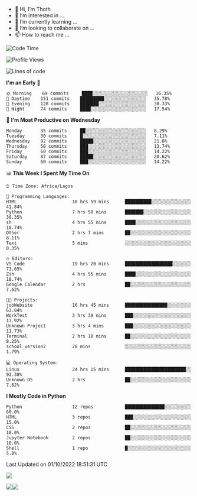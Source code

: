 <!---
thoth2357/thoth2357 is a ✨ special ✨ repository because its `README.md` (this file) appears on your GitHub profile.
You can click the Preview link to take a look at your changes.
--->

- 👋 Hi, I’m Thoth
- 👀 I’m interested in ...
- 🌱 I’m currently learning ...
- 💞️ I’m looking to collaborate on ...
- 📫 How to reach me ...




<!--START_SECTION:waka-->
![Code Time](http://img.shields.io/badge/Code%20Time-1%2C790%20hrs%2033%20mins-blue)

![Profile Views](http://img.shields.io/badge/Profile%20Views-7-blue)

![Lines of code](https://img.shields.io/badge/From%20Hello%20World%20I%27ve%20Written-433%20Thousand%20lines%20of%20code-blue)

**I'm an Early 🐤** 

```text
🌞 Morning    69 commits     ████░░░░░░░░░░░░░░░░░░░░░   16.35% 
🌆 Daytime    151 commits    █████████░░░░░░░░░░░░░░░░   35.78% 
🌃 Evening    128 commits    ███████░░░░░░░░░░░░░░░░░░   30.33% 
🌙 Night      74 commits     ████░░░░░░░░░░░░░░░░░░░░░   17.54%

```
📅 **I'm Most Productive on Wednesday** 

```text
Monday       35 commits     ██░░░░░░░░░░░░░░░░░░░░░░░   8.29% 
Tuesday      30 commits     █░░░░░░░░░░░░░░░░░░░░░░░░   7.11% 
Wednesday    92 commits     █████░░░░░░░░░░░░░░░░░░░░   21.8% 
Thursday     58 commits     ███░░░░░░░░░░░░░░░░░░░░░░   13.74% 
Friday       60 commits     ███░░░░░░░░░░░░░░░░░░░░░░   14.22% 
Saturday     87 commits     █████░░░░░░░░░░░░░░░░░░░░   20.62% 
Sunday       60 commits     ███░░░░░░░░░░░░░░░░░░░░░░   14.22%

```


📊 **This Week I Spent My Time On** 

```text
⌚︎ Time Zone: Africa/Lagos

💬 Programming Languages: 
HTML                     10 hrs 59 mins      ██████████░░░░░░░░░░░░░░░   41.84% 
Python                   7 hrs 58 mins       ███████░░░░░░░░░░░░░░░░░░   30.35% 
sh                       4 hrs 55 mins       ████░░░░░░░░░░░░░░░░░░░░░   18.74% 
Other                    2 hrs 7 mins        ██░░░░░░░░░░░░░░░░░░░░░░░   8.11% 
Text                     5 mins              ░░░░░░░░░░░░░░░░░░░░░░░░░   0.35%

🔥 Editors: 
VS Code                  19 hrs 20 mins      ██████████████████░░░░░░░   73.65% 
Zsh                      4 hrs 55 mins       ████░░░░░░░░░░░░░░░░░░░░░   18.74% 
Google Calendar          2 hrs               ██░░░░░░░░░░░░░░░░░░░░░░░   7.62%

🐱‍💻 Projects: 
jobWebsite               16 hrs 45 mins      ████████████████░░░░░░░░░   63.84% 
WorkTest                 3 hrs 39 mins       ███░░░░░░░░░░░░░░░░░░░░░░   13.92% 
Unknown Project          3 hrs 4 mins        ███░░░░░░░░░░░░░░░░░░░░░░   11.73% 
Terminal                 2 hrs 10 mins       ██░░░░░░░░░░░░░░░░░░░░░░░   8.25% 
school_version2          28 mins             ░░░░░░░░░░░░░░░░░░░░░░░░░   1.79%

💻 Operating System: 
Linux                    24 hrs 15 mins      ███████████████████████░░   92.38% 
Unknown OS               2 hrs               ██░░░░░░░░░░░░░░░░░░░░░░░   7.62%

```

**I Mostly Code in Python** 

```text
Python                   12 repos            ███████████████░░░░░░░░░░   60.0% 
HTML                     3 repos             ███░░░░░░░░░░░░░░░░░░░░░░   15.0% 
CSS                      2 repos             ██░░░░░░░░░░░░░░░░░░░░░░░   10.0% 
Jupyter Notebook         2 repos             ██░░░░░░░░░░░░░░░░░░░░░░░   10.0% 
Shell                    1 repo              █░░░░░░░░░░░░░░░░░░░░░░░░   5.0%

```



 Last Updated on 01/10/2022 18:51:31 UTC
<!--END_SECTION:waka-->
![](http://github-profile-summary-cards.vercel.app/api/cards/profile-details?username=thoth2357&theme=2077)

![](http://github-profile-summary-cards.vercel.app/api/cards/stats?username=thoth2357&theme=2077)![](http://github-profile-summary-cards.vercel.app/api/cards/productive-time?username=thoth2357&theme=2077&utcOffset=8)
